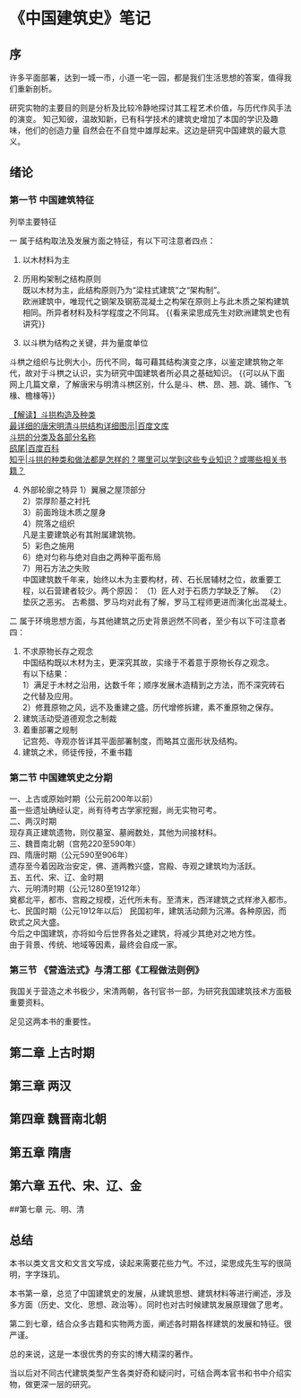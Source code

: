 # 《中国建筑史》笔记

## 序

许多平面部署，达到一城一市，小道一宅一园，都是我们生活思想的答案，值得我们重新剖析。

研究实物的主要目的则是分析及比较冷静地探讨其工程艺术价值，与历代作风手法的演变。
知己知彼，温故知新，已有科学技术的建筑史增加了本国的学识及趣味，他们的创造力量
自然会在不自觉中雄厚起来。这边是研究中国建筑的最大意义。

## 绪论

### 第一节 中国建筑特征

列举主要特征

一 属于结构取法及发展方面之特征，有以下可注意者四点：
1. 以木材料为主
2. 历用构架制之结构原则  
既以木材为主，此结构原则乃为“梁柱式建筑”之“架构制”。  
欧洲建筑中，唯现代之钢架及钢筋混凝土之构架在原则上与此木质之架构建筑相同。所异者材料及科学程度之不同耳。
{{看来梁思成先生对欧洲建筑史也有讲究}}

3. 以斗栱为结构之关键，并为量度单位  

斗栱之组织与比例大小，历代不同，每可藉其结构演变之序，以鉴定建筑物之年代，故对于斗栱之认识，实为研究中国建筑者所必具之基础知识。
{{可以从下面网上几篇文章，了解唐宋与明清斗栱区别，什么是斗、栱、昂、翘、跳、铺作、飞椽、檐椽等}}

[【解读】斗拱构造及种类](https://www.sohu.com/a/282810141_99961449)  
[最详细的唐宋明清斗拱结构详细图示|百度文库](https://wenku.baidu.com/view/edf3648352d380eb63946d2f.html)  
[斗拱的分类及各部分名称](https://www.fanggu8.com/cms/show-172.html)  
[鸱尾|百度百科](https://baike.baidu.com/item/%E9%B8%B1%E5%90%BB/1510857?fr=aladdin)  
[知乎|斗拱的种类和做法都是怎样的？哪里可以学到这些专业知识？或哪些相关书籍？](https://www.zhihu.com/question/23949588)

4. 外部轮廓之特异
1）翼展之屋顶部分  
2）崇厚阶基之衬托  
3）前面玲珑木质之屋身  
4）院落之组织  
   凡是主要建筑必有其附属建筑物。  
5）彩色之施用  
6）绝对匀称与绝对自由之两种平面布局  
7）用石方法之失败  
   中国建筑数千年来，始终以木为主要构材，砖、石长居辅材之位，故重要工程，以石营建者较少。两个原因：
   （1）匠人对于石质力学缺乏了解。
   （2）垫灰之恶劣。
   古希腊、罗马均对此有了解，罗马工程师更进而演化出混凝土。
       
二 属于环境思想方面，与其他建筑之历史背景迥然不同者，至少有以下可注意者四：
1. 不求原物长存之观念  
   中国结构既以木材为主，更深究其故，实缘于不着意于原物长存之观念。  
   有以下结果：  
   1）满足于木材之沿用，达数千年；顺序发展木造精到之方法，而不深究砖石之代替及应用。  
   2）修葺原物之风，远不及重建之盛。历代增修拆建，素不重原物之保存。
2. 建筑活动受道德观念之制裁
3. 着重部署之规制  
   记宫苑、寺观亦皆详其平面部署制度，而略其立面形状及结构。
4. 建筑之术，师徒传授，不重书籍

### 第二节 中国建筑史之分期

一、上古或原始时期（公元前200年以前）  
   虽一些遗址确经认定，尚有待考古学家挖掘，尚无实物可考。  
二、两汉时期  
   现存真正建筑遗物，则仅墓室、墓阙数处，其他为间接材料。  
三、魏晋南北朝（宫苑220至590年）    
四、隋唐时期（公元590至906年）  
   遗存至今着因政治安定，佛、道两教兴盛，宫殿、寺观之建筑均为活跃。  
五、五代、宋、辽、金时期  
六、元明清时期（公元1280至1912年）  
   奠都北平，都市、宫殿之规模，近代所未有。至清末，西洋建筑之式样渗入都市。
七、民国时期（公元1912年以后）
   民国初年，建筑活动颇为沉滞。各种原因，而欧式之风大盛。  
   今后之中国建筑，亦将如今后世界各处之建筑，将减少其绝对之地方性。  
   由于背景、传统、地域等因素，最终会自成一家。
   
### 第三节 《营造法式》与清工部《工程做法则例》

我国关于营造之术书极少，宋清两朝，各刊官书一部，为研究我国建筑技术方面极重要资料。

足见这两本书的重要性。

## 第二章 上古时期



## 第三章 两汉



## 第四章 魏晋南北朝


## 第五章 隋唐


## 第六章 五代、宋、辽、金


##第七章 元、明、清



## 总结

本书以类文言文和文言文写成，读起来需要花些力气。不过，梁思成先生写的很简明，字字珠玑。

本书第一章，总览了中国建筑史的发展，从建筑思想、建筑材料等进行阐述，涉及多方面（历史、文化、思想、政治等）。同时也对古时候建筑发展原理做了思考。

第二到七章，结合众多古籍和实物两方面，阐述各时期各样建筑的发展和特征。很严谨。

总的来说，这是一本很优秀的夯实的博大精深的著作。

当以后对不同古代建筑类型产生各类好奇和疑问时，可结合两本官书和书中介绍实物，做更深一层的研究。






